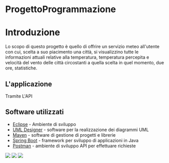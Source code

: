 # ProgettoProgrammazione



# Introduzione

Lo scopo di questo progetto è quello di offrire un servizio meteo all'utente con cui, scelta a suo piacimento una città, si visualizzino tutte le informazioni attuali relative alla temperatura, temperatura percepita e velocità del vento delle città circostanti a quella scelta in quel momento, due ore, statistiche.


## L'applicazione

Tramite L'API 



## Software utilizzati
* [Eclipse](https://www.eclipse.org/downloads/) - Ambiente di sviluppo
* [UML Designer](http://www.umldesigner.org/) - software per la realizzazione dei diagrammi UML
* [Maven](https://maven.apache.org/) - software di gestione di progetti e librerie
* [Spring Boot](https://spring.io/projects/spring-boot) - framework per sviluppo di applicazioni in Java
* [Postman](https://www.postman.com/) - ambiente di sviluppo API per effettuare richieste










<img src="/Users/luca/Desktop/OOP.jpg">
<img src="diagclassi.jpg">
<img src="diagseq.jpg">
